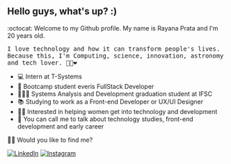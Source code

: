 ## Hello guys, what's up? :)

:octocat: Welcome to my Github profile. My name is Rayana Prata and I'm 20 years old.

<p> <samp> I love technology and how it can transform people's lives. <br>Because this, I'm Computing, science, innovation, astronomy and tech lover.  🐱‍💻❤ </p> 

- 💻 Intern at T-Systems
- 🚀 Bootcamp student everis FullStack Developer
- 👩🏻‍🎓 Systems Analysis and Development graduation student at IFSC
- 📚 Studying to work as a Front-end Developer or UX/UI Designer
- 🙋🏻 Interested in helping women get into technology and development
- 💬 You can call me to talk about technology studies, front-end development and early career

🐱‍🏍 Would you like to find me?

<a href="https://www.linkedin.com/in/rayanaprata/" target="_blank"><img src="https://img.shields.io/badge/LinkedIn-%230077B5.svg?&style=flat-square&logo=linkedin&logoColor=white" alt="LinkedIn"></a> <a href="https://www.instagram.com/rayanaprataa/" target="_blank"><img src="https://img.shields.io/badge/Instagram-%23E4405F.svg?&style=flat-square&logo=instagram&logoColor=white" alt="Instagram"></a>
